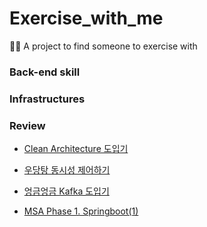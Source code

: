 # Exercise_with_me
🏃🏻 A project to find someone to exercise with

### Back-end skill

### Infrastructures

### Review
- [Clean Architecture 도입기](https://velog.io/@devty/MSA-Phase-1.-Springboot1)  

- [우당탕 동시성 제어하기](https://velog.io/@devty/%EC%9A%B0%EB%8B%B9%ED%83%95-%EB%8F%99%EC%8B%9C%EC%84%B1-%EC%A0%9C%EC%96%B4%ED%95%98%EA%B8%B0)  

- [엉금엉금 Kafka 도입기](https://velog.io/@devty/%EC%97%89%EA%B8%88%EC%97%89%EA%B8%88-Kafka-%EB%8F%84%EC%9E%85%EA%B8%B0)  

- [MSA Phase 1. Springboot(1)](https://velog.io/@devty/MSA-Phase-1.-Springboot1)  
